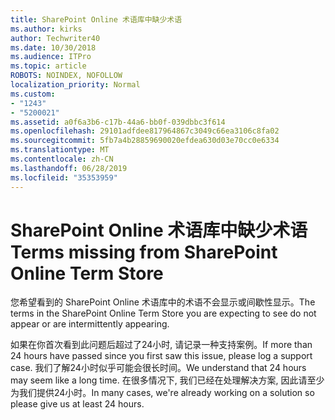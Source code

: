 ```yaml
---
title: SharePoint Online 术语库中缺少术语
ms.author: kirks
author: Techwriter40
ms.date: 10/30/2018
ms.audience: ITPro
ms.topic: article
ROBOTS: NOINDEX, NOFOLLOW
localization_priority: Normal
ms.custom:
- "1243"
- "5200021"
ms.assetid: a0f6a3b6-c17b-44a6-bb0f-039dbbc3f614
ms.openlocfilehash: 29101adfdee817964867c3049c66ea3106c8fa02
ms.sourcegitcommit: 5fb7a4b28859690020efdea630d03e70cc0e6334
ms.translationtype: MT
ms.contentlocale: zh-CN
ms.lasthandoff: 06/28/2019
ms.locfileid: "35353959"
---
```

# <a name="terms-missing-from-sharepoint-online-term-store"></a><span data-ttu-id="d6438-102">SharePoint Online 术语库中缺少术语</span><span class="sxs-lookup"><span data-stu-id="d6438-102">Terms missing from SharePoint Online Term Store</span></span>

<span data-ttu-id="d6438-103">您希望看到的 SharePoint Online 术语库中的术语不会显示或间歇性显示。</span><span class="sxs-lookup"><span data-stu-id="d6438-103">The terms in the SharePoint Online Term Store you are expecting to see do not appear or are intermittently appearing.</span></span>
  
<span data-ttu-id="d6438-104">如果在你首次看到此问题后超过了24小时, 请记录一种支持案例。</span><span class="sxs-lookup"><span data-stu-id="d6438-104">If more than 24 hours have passed since you first saw this issue, please log a support case.</span></span> <span data-ttu-id="d6438-105">我们了解24小时似乎可能会很长时间。</span><span class="sxs-lookup"><span data-stu-id="d6438-105">We understand that 24 hours may seem like a long time.</span></span> <span data-ttu-id="d6438-106">在很多情况下, 我们已经在处理解决方案, 因此请至少为我们提供24小时。</span><span class="sxs-lookup"><span data-stu-id="d6438-106">In many cases, we're already working on a solution so please give us at least 24 hours.</span></span>
  